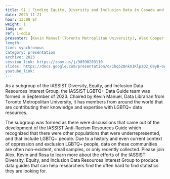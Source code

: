 ```yaml
---
title: S1 | Finding Equity, Diversity and Inclusion Data in Canada and Internationally
date: 2023-11-21
hour: 13:00 ET
weight: 1
lang: en
ref: 1-edia
presenter: [Kevin Manuel (Toronto Metroplitan University), Alex Cooper (Queen's Univesity), Rosa Orlandini (York University)]
length:
time: synchronous
category: presentation
archive: 2023
session_link: https://zoom.us/j/98590203110
slides: https://docs.google.com/presentation/d/1hq5Z8nknIKlp2Q2_G9yB-ow2Oma2U6T3/edit?usp=share_link&ouid=109853946981534204449&rtpof=true&sd=true
youtube_link:
---
```

As a subgroup of the IASSIST Diversity, Equity, and Inclusion Data Resources Interest Group, the IASSIST LGBTQ+ Data Guide team was formed in September of 2023. Chaired by Kevin Manuel, Data Librarian from Toronto Metropolitan University, it has members from around the world that are contributing their knowledge and expertise with LGBTQ+ data resources. <!--more-->

The subgroup was formed as there were discussions that came out of the development of the IASSIST Anti-Racism Resources Guide which recognized that there were other populations that were underrepresented, and that include LGBTQ+ people. Due to a history and even current context of oppression and exclusion LGBTQ+ people, data on these communities are often non-existent, small samples, or only recently collected. Please join Alex, Kevin and Rosa to learn more about the efforts of the IASSIST Diversity, Equity, and Inclusion Data Resources Interest Group to produce data guides that can help researchers find the often hard to find statistics they are looking for.
